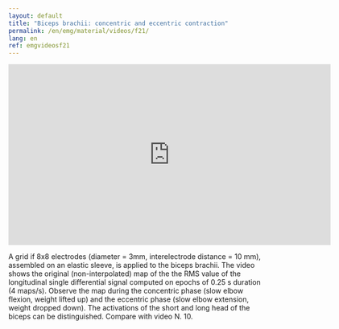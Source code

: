 ```yaml
---
layout: default
title: "Biceps brachii: concentric and eccentric contraction"
permalink: /en/emg/material/videos/f21/
lang: en
ref: emgvideosf21
---
```


<iframe width="640" height="360" src="https://www.youtube.com/embed/s9w1FC-RTl8?rel=0&loop=1&modestbranding=1&playlist=s9w1FC-RTl8" frameborder="0" gesture="media" allow="encrypted-media" allowfullscreen></iframe>

A grid if 8x8 electrodes (diameter = 3mm, interelectrode distance = 10 mm), assembled on an elastic sleeve, is applied to the biceps brachii. The video shows the original (non-interpolated) map of the the RMS value of the longitudinal single differential  signal computed on epochs of 0.25 s duration (4 maps/s).  Observe the map during the concentric phase (slow elbow flexion, weight lifted up) and the eccentric phase (slow elbow extension, weight dropped down). The activations of the short and long head of the biceps can be distinguished. Compare with video N. 10. 